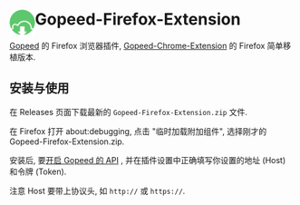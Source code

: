 # <img src="public/icons/icon_48.png" width="45" align="left"> Gopeed-Firefox-Extension

[Gopeed](https://gopeed.com/zh-CN) 的 Firefox 浏览器插件, [Gopeed-Chrome-Extension](https://github.com/krau/Gopeed-Chrome-Extension) 的 Firefox 简单移植版本.

## 安装与使用

在 Releases 页面下载最新的 `Gopeed-Firefox-Extension.zip` 文件.

在 Firefox 打开 about:debugging, 点击 "临时加载附加组件", 选择刚才的 Gopeed-Firefox-Extension.zip.

安装后, 要[开启 Gopeed 的 API](https://docs.gopeed.com/zh/dev-api.html) , 并在插件设置中正确填写你设置的地址 (Host) 和令牌 (Token).

注意 Host 要带上协议头, 如 `http://` 或 `https://`.

